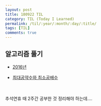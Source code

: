 ```yaml
---
layout: post
title: 180922 TIL
category: TIL (Today I Learned)
permalink: /til/:year/:month/:day/:title/
tags: [TIL]
comments: true
---
```

## 알고리즘 풀기
- [2016년](https://gist.github.com/developersoom/b5fabbd75d15c56be943077747edbd3f)

- [최대공약수와 최소공배수](https://gist.github.com/developersoom/40c8a776b029cafffadca035eaeacc25)


<br>
<br>
추석연휴 때 2주간 공부한 것 정리해야 하는데....